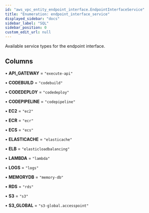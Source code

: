 ```yaml
---
id: "aws_vpc_entity_endpoint_interface.EndpointInterfaceService"
title: "Enumeration: endpoint_interface_service"
displayed_sidebar: "docs"
sidebar_label: "SQL"
sidebar_position: 0
custom_edit_url: null
---
```


Available service types for the endpoint interface.

## Columns

• **API\_GATEWAY** = ``"execute-api"``

• **CODEBUILD** = ``"codebuild"``

• **CODEDEPLOY** = ``"codedeploy"``

• **CODEPIPELINE** = ``"codepipeline"``

• **EC2** = ``"ec2"``

• **ECR** = ``"ecr"``

• **ECS** = ``"ecs"``

• **ELASTICACHE** = ``"elasticache"``

• **ELB** = ``"elasticloadbalancing"``

• **LAMBDA** = ``"lambda"``

• **LOGS** = ``"logs"``

• **MEMORYDB** = ``"memory-db"``

• **RDS** = ``"rds"``

• **S3** = ``"s3"``

• **S3\_GLOBAL** = ``"s3-global.accesspoint"``

